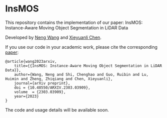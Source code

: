 # InsMOS
This repository contains the implementation of our paper:
InsMOS: Instance-Aware Moving Object Segmentation in LiDAR Data

Developed by [Neng Wang](https://github.com/WangNeng0326) and [Xieyuanli Chen](https://github.com/Chen-Xieyuanli).

If you use our code in your academic work, please cite the corresponding [paper](https://arxiv.org/pdf/2303.03909.pdf):
    
    @article{wang2023arxiv,
		title={{InsMOS: Instance-Aware Moving Object Segmentation in LiDAR Data}},
		author={Wang, Neng and Shi, Chenghao and Guo, Ruibin and Lu, Huimin and Zheng, Zhiqiang and Chen, Xieyuanli},
		journal={arXiv preprint},
		doi = {10.48550/ARXIV.2303.03909},
		volume  = {2303.03909},
		year={2023}
	}

The code and usage details will be available soon.
